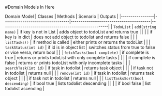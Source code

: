 #Domain Models In Here

Domain Model
| Classes         | Methods                          | Scenario                                | Outputs                                               |
|-----------------|----------------------------------|-----------------------------------------|-------------------------------------------------------|
| `TodoList`	  | `add(string name)`               | if key is not in List                   | adds object to todoList and returns true              |
|                 |                                  | if key is in dict                       | does not add object to todolist and returns false     |
|                 | `listTasks()`                    | if method is called                     | either prints or returns the todoList                 |
|                 | `taskStatus(int id)`             | if id is in object list                 | switches status from true to false or vice versa, return bool  |
|                 | `fetchTasks(bool complete)`      | if complete is true                     | returns or prints todoList with only complete tasks   |
|                 |                                  | if complete is false                    | returns or prints todoList with only incomplete tasks |
|                 | `searchTask(int id)`             | if task in todolist                     | returns task object                                   |
|                 |                                  | if task not in todolist                 | returns null                                          |
|                 | `remove(int id)`                 | if task in todolist                     | returns task object                                   |
|                 |                                  | if task not in todolist                 | returns null                                          |
|                 | `listTasksSort(bool descending)` | if bool true                            | lists todolist descending                             |
|                 |                                  | if bool false                           | list todolist ascending                               |
